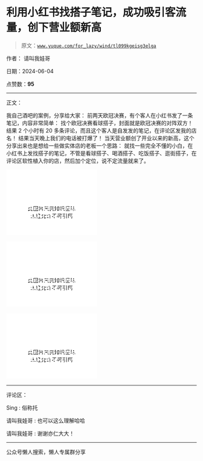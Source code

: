 # 利用小红书找搭子笔记，成功吸引客流量，创下营业额新高

> 原文：[`www.yuque.com/for_lazy/wind/tl099kgeisg3elga`](https://www.yuque.com/for_lazy/wind/tl099kgeisg3elga)

作者： 请叫我娃哥

日期：2024-06-04

点赞数：**95**

* * *

正文：

我自己酒吧的案例，分享给大家： 前两天欧冠决赛，有个客人在小红书发了一条笔记，内容非常简单： 找个欧冠决赛看球搭子，封面就是欧冠决赛的对阵双方！
结果 2 个小时有 20 多条评论，而且这个客人是自发发的笔记，在评论区发我的店名！ 结果当天晚上我们的电话被打爆了！
当天营业额创了开业以来的新高，这个分享出来也是想给一些做实体店的老板一个思路：
就找一些完全不懂的小白，在小红书上发找搭子的笔记，不管是看球搭子、喝酒搭子、吃饭搭子、逛街搭子，在评论区软性植入你的店，然后加个定位，说不定流量就来了。

![](img/d8db16d1e2fd8b72e38039f96ff356af.png)

![](img/cd829aecb2c5d3808e3860df24a8e364.png)

![](img/b10a1f4db0be6cd7e6c1574b3891ec82.png)

* * *

评论区：

Sing : 俗称托

请叫我娃哥 : 也可以这么理解哈哈

请叫我娃哥 : 谢谢亦仁大大！

* * *

公众号懒人搜索，懒人专属群分享
